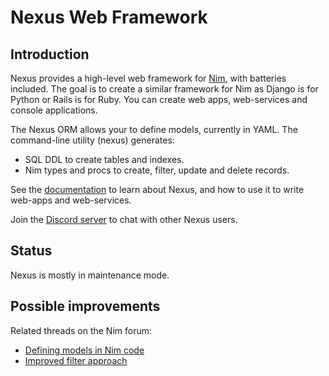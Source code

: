 # Nexus Web Framework

## Introduction

Nexus provides a high-level web framework for [Nim](https://nim-lang.org),
with batteries included. The goal is to create a similar framework for Nim as
Django is for Python or Rails is for Ruby. You can create web apps,
web-services and console applications.

The Nexus ORM allows your to define models, currently in YAML. The command-line
utility (nexus) generates:
- SQL DDL to create tables and indexes.
- Nim types and procs to create, filter, update and delete records.

See the [documentation](https://jfilby.github.io/nexus) to learn about Nexus,
and how to use it to write web-apps and web-services.

Join the [Discord server](https://discord.gg/PcjVrSgTMj) to chat with other
Nexus users.


## Status

Nexus is mostly in maintenance mode.


## Possible improvements

Related threads on the Nim forum:
- [Defining models in Nim code](https://forum.nim-lang.org/t/9736)
- [Improved filter approach](https://forum.nim-lang.org/t/9741)

